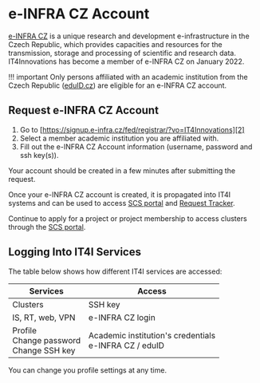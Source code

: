 # e-INFRA CZ Account

[e-INFRA CZ][1] is a unique research and development e-infrastructure in the Czech Republic,
which provides capacities and resources for the transmission, storage and processing of scientific and research data.
IT4Innovations has become a member of e-INFRA CZ on January 2022.

!!! important
    Only persons affiliated with an academic institution from the Czech Republic ([eduID.cz][6]) are eligible for an e-INFRA CZ account.

## Request e-INFRA CZ Account

1. Go to [https://signup.e-infra.cz/fed/registrar/?vo=IT4Innovations][2]
1. Select a member academic institution you are affiliated with.
1. Fill out the e-INFRA CZ Account information (username, password and ssh key(s)).

Your account should be created in a few minutes after submitting the request.

Once your e-INFRA CZ account is created, it is propagated into IT4I systems
and can be used to access [SCS portal][3] and [Request Tracker][4].

Continue to apply for a project or project membership to access clusters through the [SCS portal][3].

## Logging Into IT4I Services

The table below shows how different IT4I services are accessed:

| Services | Access  |
| -------- | ------- |
| Clusters | SSH key |
| IS, RT, web, VPN | e-INFRA CZ login |
| Profile<br>Change&nbsp;password<br>Change&nbsp;SSH&nbsp;key | Academic institution's credentials<br>e-INFRA CZ / eduID |

You can change you profile settings at any time.

[1]: https://www.e-infra.cz/en
[2]: https://signup.e-infra.cz/fed/registrar/?vo=IT4Innovations
[3]: https://scs.it4i.cz/
[4]: https://support.it4i.cz/
[5]: ../../management/einfracz-profile.md
[6]: https://www.eduid.cz/
